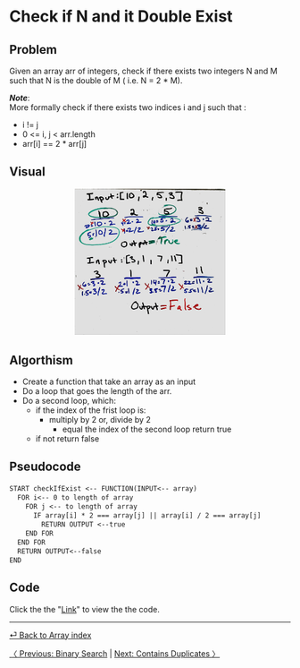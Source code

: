 # Check if N and it Double Exist

## Problem 
Given an array arr of integers, check if there exists two integers N and M such that N is the double of M ( i.e. N = 2 * M).

__*Note*__:<br>
More formally check if there exists two indices i and j such that :

* i != j
* 0 <= i, j < arr.length
* arr[i] == 2 * arr[j]

## Visual
<p align="center">
<img src="Ifexist.jpg"  width="270" >
</p>

## Algorthism

* Create a function that take an array as an input
* Do a loop that goes the length of the arr.
* Do a second loop, which:
  * if the index of the frist loop is:
     * multiply by  2 or, divide by 2
        * equal the index of the second loop return true
  * if not return false

## Pseudocode
  ````
  START checkIfExist <-- FUNCTION(INPUT<-- array)
    FOR i<-- 0 to length of array
      FOR j <-- to length of array
        IF array[i] * 2 === array[j] || array[i] / 2 === array[j]
          RETURN OUTPUT <--true
      END FOR
    END FOR
    RETURN OUTPUT<--false
  END
  ````
## Code 
 Click the the "[Link](checkIfExist.js)" to view the the code. 

 <hr>

[⏎ Back to Array index ](../README.md) 

[〈 Previous: Binary Search](../binarySearch/README.md) | [Next: Contains Duplicates 〉](../containsDuplicates/README.md)